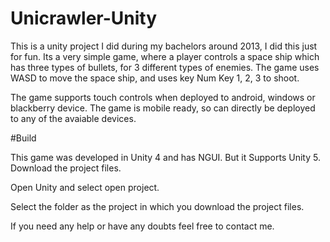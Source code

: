 # Unicrawler-Unity

This is a unity project I did during my bachelors around 2013, I did this just for fun. 
Its a very simple game, where a player controls a space ship which has three types of bullets, for 3 different types of enemies.
The game uses 
WASD to move the space ship, and uses key Num Key 1, 2, 3 to shoot. 

The game supports touch controls when deployed to android, windows or blackberry device.
The game is mobile ready, so can directly be deployed to any of the avaiable devices.


#Build

This game was developed in Unity 4 and has NGUI. But it Supports Unity 5.
Download the project files. 

Open Unity and select open project.

Select the folder as the project in which you download the project files.

If you need any help or have any doubts feel free to contact me.
